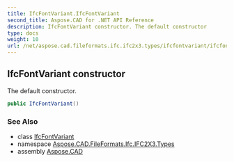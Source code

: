 ```yaml
---
title: IfcFontVariant.IfcFontVariant
second_title: Aspose.CAD for .NET API Reference
description: IfcFontVariant constructor. The default constructor
type: docs
weight: 10
url: /net/aspose.cad.fileformats.ifc.ifc2x3.types/ifcfontvariant/ifcfontvariant/
---
```

## IfcFontVariant constructor

The default constructor.

```csharp
public IfcFontVariant()
```

### See Also

* class [IfcFontVariant](../)
* namespace [Aspose.CAD.FileFormats.Ifc.IFC2X3.Types](../../ifcfontvariant/)
* assembly [Aspose.CAD](../../../)


